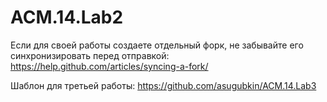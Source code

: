 ACM.14.Lab2
===========
Если для своей работы создаете отдельный форк, не забывайте его синхронизировать перед отправкой:
https://help.github.com/articles/syncing-a-fork/

Шаблон для третьей работы:
https://github.com/asugubkin/ACM.14.Lab3
